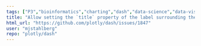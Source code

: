```yaml
---
tags: ["P3","bioinformatics","charting","dash","data-science","data-visualization","documentation","feature","finance","flask","gui-framework","jupyter","modeling","plotly","plotly-dash","productivity","python","react","rstats","technical-computing","web-app"]
title: "Allow setting the `title` property of the label surrounding the `RadioItem` and `Checklist` choices."
html_url: "https://github.com/plotly/dash/issues/1847"
user: "mjstahlberg"
repo: "plotly/dash"
---
```


